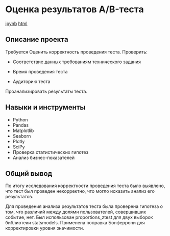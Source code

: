 

# Оценка результатов A/B-теста

[ipynb](/AB_test_final/AB_test_final_project.ipynb) [html](https://disk.yandex.ru/d/gQD4ibWybSZMug)

## Описание проекта

 Требуется Оценить корректность проведения теста. Проверить:

* Соответствие данных требованиям технического задания

* Время проведения теста

* Аудиторию теста

Проанализировать результаты теста.

## Навыки и инструменты

* Python
* Pandas
* Matplotlib
* Seaborn
* Plotly
* SciPy
* Проверка статистических гипотез
* Анализ бизнес-показателей

## Общий вывод

По итогу исследования корректности проведения теста было выявлено, что тест был проведен некорректно, что могло исказить анализ его результатов. 

Для проведения анализа результатов теста была проверена гипотеза о том, что различий между долями пользователей, совершивших событие, нет. Был использован  proportions_ztest для двух выборок библиотеки statsmodels. Применена поправка Бонферрони для корректировки уровня значимости.



